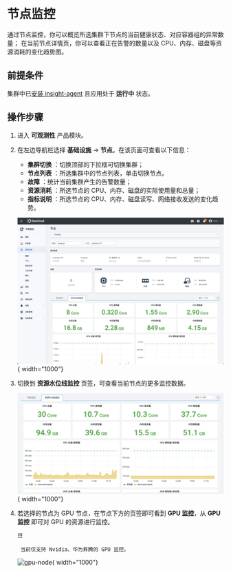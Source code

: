 # 节点监控

通过节点监控，你可以概览所选集群下节点的当前健康状态、对应容器组的异常数量；
在当前节点详情页，你可以查看正在告警的数量以及 CPU、内存、磁盘等资源消耗的变化趋势图。

## 前提条件

集群中已[安装 insight-agent](../../quickstart/install/install-agent.md) 且应用处于 __运行中__ 状态。

## 操作步骤

1. 进入 __可观测性__ 产品模块。
  
2. 在左边导航栏选择 __基础设施__ -> __节点__。在该页面可查看以下信息：

    - **集群切换** ：切换顶部的下拉框可切换集群；
    - **节点列表** ：所选集群中的节点列表，单击切换节点。
    - **故障** ：统计当前集群产生的告警数量；
    - **资源消耗** ：所选节点的 CPU、内存、磁盘的实际使用量和总量；
    - **指标说明** ：所选节点的 CPU、内存、磁盘读写、网络接收发送的变化趋势。

    ![节点监控](../../images/node.png){ width="1000"}

3. 切换到 __资源水位线监控__ 页签，可查看当前节点的更多监控数据。

    ![节点监控](../../images/cluster-1.png){ width="1000"}

4. 若选择的节点为 GPU 节点，在节点下方的页签即可看到 __GPU 监控__，从 __GPU 监控__ 即可对 GPU 的资源进行监控。

    !!!

        当前仅支持 Nvidia、华为昇腾的 GPU 监控。

    ![gpu-node](../../images/image.png){ width="1000"}
